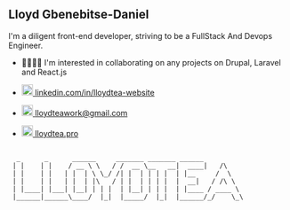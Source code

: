 ## Lloyd Gbenebitse-Daniel

I'm a diligent front-end developer, striving to be a FullStack And Devops Engineer.

- 🫱🏾‍🫲🏼 I'm interested in collaborating on any projects on Drupal, Laravel and React.js

- <a href="linkedin.com/in/lloydtea-website" target="blank"><img src="https://lloydtea.pro/wp-content/uploads/2022/09/linkedin.png" width="20px"> linkedin.com/in/lloydtea-website</a>

- <a href="mailto:lloydteawork@gmail.com" target="blank"><img src="https://lloydtea.pro/wp-content/uploads/2022/09/email_address.png" width="20px"> lloydteawork@gmail.com</a>

- <a href="https://lloydtea.pro" target="blank"><img src="https://lloydtea.pro/wp-content/uploads/2022/09/website.png" width="20px"> lloydtea.pro</a>

##
      _      _      ______     _______ _______ ______          
     | |    | |    / __ \ \   / /  __ \__   __|  ____|   /\    
     | |    | |   | |  | \ \_/ /| |  | | | |  | |__     /  \   
     | |    | |   | |  | |\   / | |  | | | |  |  __|   / /\ \  
     | |____| |___| |__| | | |  | |__| | | |  | |____ / ____ \ 
     |______|______\____/  |_|  |_____/  |_|  |______/_/    \_\

